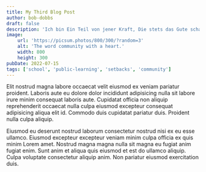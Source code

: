 ```yaml
---
title: My Third Blog Post
author: bob-dobbs
draft: false
description: 'Ich bin Ein Teil von jener Kraft, Die stets das Gute schafft. '
image:
    url: 'https://picsum.photos/800/300/?random=3'
    alt: 'The word community with a heart.'
    width: 800
    height: 300
pubDate: 2022-07-15
tags: ['school', 'public-learning', 'setbacks', 'community']
---
```


Elit nostrud magna labore occaecat velit eiusmod ex veniam pariatur proident. Laboris aute eu dolore dolor incididunt adipisicing nulla sit labore irure minim consequat laboris aute. Cupidatat officia non aliquip reprehenderit occaecat nulla culpa eiusmod excepteur consequat adipisicing aliqua elit id. Commodo duis cupidatat pariatur duis. Proident nulla culpa aliquip.

Eiusmod eu deserunt nostrud laborum consectetur nostrud nisi ex eu esse ullamco. Eiusmod excepteur excepteur veniam minim culpa officia ex quis minim Lorem amet. Nostrud magna magna nulla sit magna eu fugiat anim fugiat enim. Sunt anim et aliqua quis eiusmod et est do ullamco aliquip. Culpa voluptate consectetur aliquip anim. Non pariatur eiusmod exercitation duis.
